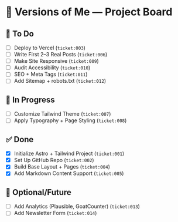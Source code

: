 # 🧠 Versions of Me — Project Board

## 🚀 To Do

- [ ] Deploy to Vercel (`ticket:003`)
- [ ] Write First 2–3 Real Posts (`ticket:006`)
- [ ] Make Site Responsive (`ticket:009`)
- [ ] Audit Accessibility (`ticket:010`)
- [ ] SEO + Meta Tags (`ticket:011`)
- [ ] Add Sitemap + robots.txt (`ticket:012`)

## 🔄 In Progress

- [ ] Customize Tailwind Theme (`ticket:007`)
- [ ] Apply Typography + Page Styling (`ticket:008`)

## ✅ Done
- [x] Initialize Astro + Tailwind Project (`ticket:001`)
- [x] Set Up GitHub Repo (`ticket:002`)
- [x] Build Base Layout + Pages (`ticket:004`)
- [x] Add Markdown Content Support (`ticket:005`)

## 🧪 Optional/Future
- [ ] Add Analytics (Plausible, GoatCounter) (`ticket:013`)
- [ ] Add Newsletter Form (`ticket:014`)
